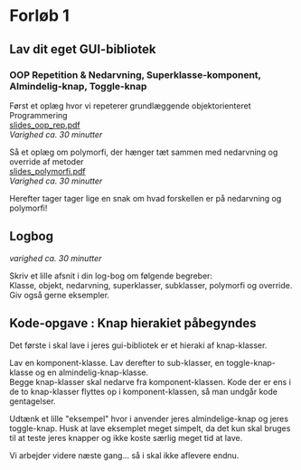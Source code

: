 # Forløb 1
## Lav dit eget GUI-bibliotek
### OOP Repetition & Nedarvning, Superklasse-komponent, Almindelig-knap, Toggle-knap

Først et oplæg hvor vi repeterer grundlæggende objektorienteret Programmering   
[slides_oop_rep.pdf](slides_oop_rep.pdf)  
*Varighed ca. 30 minutter* 

Så et oplæg om polymorfi, der hænger tæt sammen med nedarvning og override af metoder    
[slides_polymorfi.pdf](slides_polymorfi.pdf)  
*Varighed ca. 30 minutter*

Herefter tager tager lige en snak om hvad forskellen er på nedarvning og polymorfi!

## Logbog
*varighed ca. 30 minutter*

Skriv et lille afsnit i din log-bog om følgende begreber:  
Klasse, objekt, nedarvning, superklasser, subklasser, polymorfi og override.
Giv også gerne eksempler.  

## Kode-opgave : Knap hierakiet påbegyndes

Det første i skal lave i jeres gui-bibliotek er et hieraki af knap-klasser.

Lav en komponent-klasse. Lav derefter to sub-klasser, en toggle-knap-klasse og en almindelig-knap-klasse.  
Begge knap-klasser skal nedarve fra komponent-klassen.
Kode der er ens i de to knap-klasser flyttes op i komponent-klassen, så man undgår kode gentagelser.

Udtænk et lille "eksempel" hvor i anvender jeres almindelige-knap og jeres toggle-knap. Husk at lave eksemplet meget simpelt, da det kun skal bruges til at teste jeres knapper og ikke koste særlig meget tid at lave.

Vi arbejder videre næste gang... så i skal ikke aflevere endnu.
